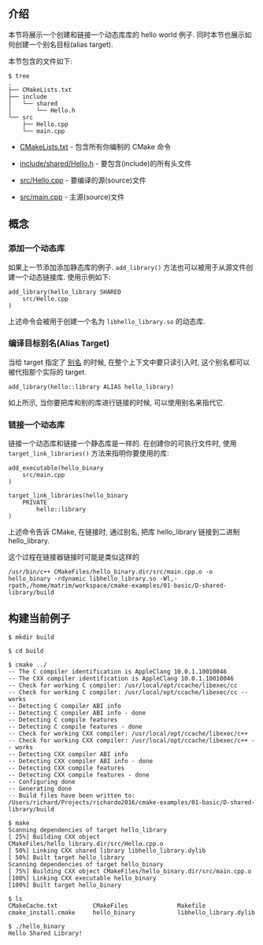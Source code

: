 ## 介绍

本节将展示一个创建和链接一个动态库库的 hello world 例子. 同时本节也展示如何创建一个别名目标(alias target).

本节包含的文件如下:

```shell
$ tree
.
├── CMakeLists.txt
├── include
│   └── shared
│       └── Hello.h
└── src
    ├── Hello.cpp
    └── main.cpp
```

- [CMakeLists.txt](./CMakeLists.txt) - 包含所有你编制的 CMake 命令

- [include/shared/Hello.h](./include/shared/Hello.h) - 要包含(include)的所有头文件

- [src/Hello.cpp](./src/Hello.cpp) - 要编译的源(source)文件

- [src/main.cpp](./src/main.cpp) - 主源(source)文件


## 概念

### 添加一个动态库

如果上一节添加添加静态库的例子. `add_library()` 方法也可以被用于从源文件创建一个动态链接库. 使用示例如下:

```shell
add_library(hello_library SHARED
    src/Hello.cpp
)
```

上述命令会被用于创建一个名为 `libhello_library.so` 的动态库.

### 编译目标别名(Alias Target)

当给 target 指定了 [别名](https://cmake.org/cmake/help/v3.0/manual/cmake-buildsystem.7.html#alias-targets) 的时候, 在整个上下文中要只读引入时, 这个别名都可以被代指那个实际的 target.

```shell
add_library(hello::library ALIAS hello_library)
```

如上所示, 当你要把库和别的库进行链接的时候, 可以使用别名来指代它.

### 链接一个动态库

链接一个动态库和链接一个静态库是一样的. 在创建你的可执行文件时, 使用 `target_link_libraries()` 方法来指明你要使用的库:

```shell
add_executable(hello_binary
    src/main.cpp
)

target_link_libraries(hello_binary
    PRIVATE
        hello::library
)
```

上述命令告诉 CMake, 在链接时, 通过别名, 把库 hello_library 链接到二进制 hello_library.

这个过程在链接器链接时可能是类似这样的

```shell
/usr/bin/c++ CMakeFiles/hello_binary.dir/src/main.cpp.o -o hello_binary -rdynamic libhello_library.so -Wl,-rpath,/home/matrim/workspace/cmake-examples/01-basic/D-shared-library/build
```

## 构建当前例子

```shell
$ mkdir build

$ cd build

$ cmake ../
-- The C compiler identification is AppleClang 10.0.1.10010046
-- The CXX compiler identification is AppleClang 10.0.1.10010046
-- Check for working C compiler: /usr/local/opt/ccache/libexec/cc
-- Check for working C compiler: /usr/local/opt/ccache/libexec/cc -- works
-- Detecting C compiler ABI info
-- Detecting C compiler ABI info - done
-- Detecting C compile features
-- Detecting C compile features - done
-- Check for working CXX compiler: /usr/local/opt/ccache/libexec/c++
-- Check for working CXX compiler: /usr/local/opt/ccache/libexec/c++ -- works
-- Detecting CXX compiler ABI info
-- Detecting CXX compiler ABI info - done
-- Detecting CXX compile features
-- Detecting CXX compile features - done
-- Configuring done
-- Generating done
-- Build files have been written to: /Users/richard/Projects/richardo2016/cmake-examples/01-basic/D-shared-library/build

$ make
Scanning dependencies of target hello_library
[ 25%] Building CXX object CMakeFiles/hello_library.dir/src/Hello.cpp.o
[ 50%] Linking CXX shared library libhello_library.dylib
[ 50%] Built target hello_library
Scanning dependencies of target hello_binary
[ 75%] Building CXX object CMakeFiles/hello_binary.dir/src/main.cpp.o
[100%] Linking CXX executable hello_binary
[100%] Built target hello_binary

$ ls
CMakeCache.txt          CMakeFiles              Makefile                cmake_install.cmake     hello_binary            libhello_library.dylib

$ ./hello_binary
Hello Shared Library!
```